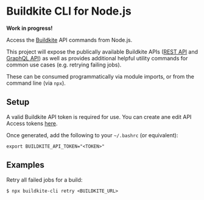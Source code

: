 # Buildkite CLI for Node.js

**Work in progress!**

Access the [Buildkite](https://buildkite.com) API commands from Node.js.

This project will expose the publically available Buildkite APIs ([REST API](https://buildkite.com/docs/apis/rest-api) and [GraphQL API](https://buildkite.com/docs/apis/graphql-api)) as well as provides additional helpful utility commands for common use cases (e.g. retrying failing jobs).

These can be consumed programmatically via module imports, or from the command line (via `npx`).

## Setup

A valid Buildkite API token is required for use.  You can create ane edit API Access tokens [here](https://buildkite.com/user/api-access-tokens).

Once generated, add the following to your `~/.bashrc` (or equivalent):

```
export BUILDKITE_API_TOKEN="<TOKEN>"
```

## Examples

Retry all failed jobs for a build:

```
$ npx buildkite-cli retry <BUILDKITE_URL>
```
